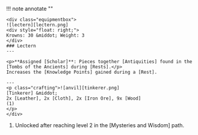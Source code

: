 !!! note annotate ""

    <div class="equipmentbox">
    ![lectern][lectern.png]
    <div style="float: right;">
    Krowns: 30 &middot; Weight: 3
    </div>
    ### Lectern
    ---

    <p>**Assigned [Scholar]**: Pieces together [Antiquities] found in the [Tombs of the Ancients] during [Rests].</p>
    Increases the [Knowledge Points] gained during a [Rest].

    ---
    <p class="crafting">![anvil][tinkerer.png] 
    [Tinkerer] &middot; 
    2x [Leather], 2x [Cloth], 2x [Iron Ore], 9x [Wood]
    (1)
    </p>
    </div>
1.  Unlocked after reaching level 2 in the [Mysteries and Wisdom] path.